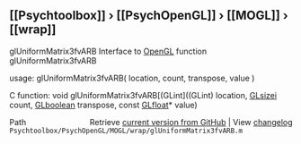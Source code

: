 ## [[Psychtoolbox]] &#8250; [[PsychOpenGL]] &#8250; [[MOGL]] &#8250; [[wrap]]

glUniformMatrix3fvARB  Interface to [OpenGL](OpenGL) function glUniformMatrix3fvARB  
  
usage:  glUniformMatrix3fvARB( location, count, transpose, value )  
  
C function:  void glUniformMatrix3fvARB[(GLint]((GLint) location, [GLsizei](GLsizei) count, [GLboolean](GLboolean) transpose, const [GLfloat](GLfloat)\* value)  




<div class="code_header" style="text-align:right;">
  <span style="float:left;">Path&nbsp;&nbsp;</span> <span class="counter">Retrieve <a href=
  "https://raw.github.com/Psychtoolbox-3/Psychtoolbox-3/beta/Psychtoolbox/PsychOpenGL/MOGL/wrap/glUniformMatrix3fvARB.m">current version from GitHub</a> | View <a href=
  "https://github.com/Psychtoolbox-3/Psychtoolbox-3/commits/beta/Psychtoolbox/PsychOpenGL/MOGL/wrap/glUniformMatrix3fvARB.m">changelog</a></span>
</div>
<div class="code">
  <code>Psychtoolbox/PsychOpenGL/MOGL/wrap/glUniformMatrix3fvARB.m</code>
</div>

